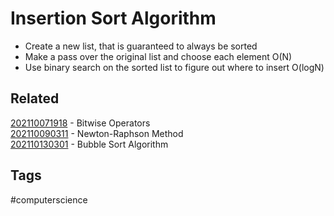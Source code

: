 # Insertion Sort Algorithm
* Create a new list, that is guaranteed to always be sorted
* Make a pass over the original list and choose each element O(N)
* Use binary search on the sorted list to figure out where to insert O(logN)


## Related
[202110071918](../202110071918) - Bitwise Operators \
[202110090311](../202110090311) - Newton-Raphson Method \
[202110130301](../202110130301) - Bubble Sort Algorithm


## Tags
#computerscience
